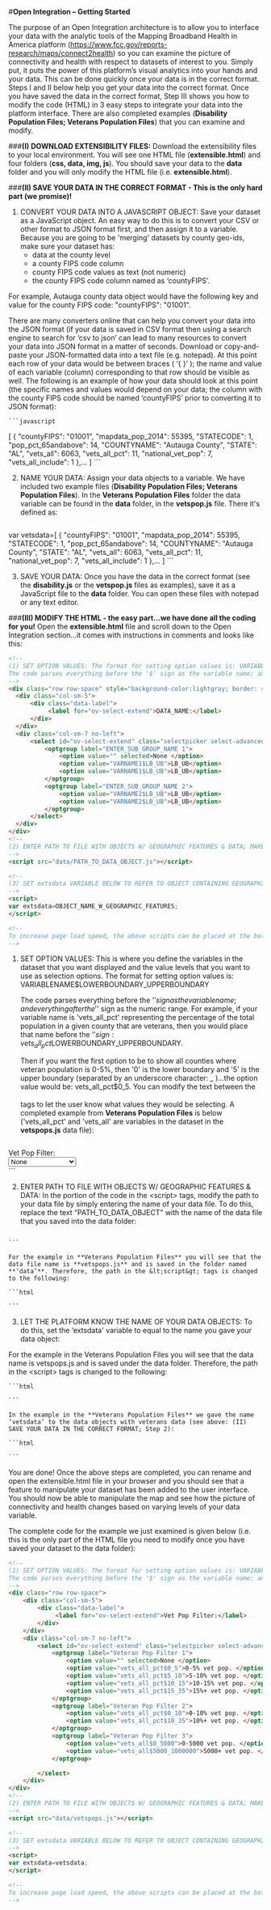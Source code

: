 #**Open Integration – Getting Started**

The purpose of an Open Integration architecture is to allow you to interface your data with the analytic tools of the Mapping Broadband Health in America platform (https://www.fcc.gov/reports-research/maps/connect2health) so you can examine the picture of connectivity and health with respect to datasets of interest to you. Simply put, it puts the power of this platform’s visual analytics into your hands and your data. This can be done quickly once your data is in the correct format. Steps I and II below help you get your data into the correct format. Once you have saved the data in the correct format, Step III shows you how to modify the code (HTML) in 3 easy steps to integrate your data into the platform interface. There are also completed examples (**Disability Population Files; Veterans Population Files**) that you can examine and modify.

###**(I) DOWNLOAD EXTENSIBILITY FILES:** 
Download the extensibility files to your local environment. You will see one HTML file (**extensible.html**) and four folders (**css, data, img, js**). You should save your data to the **data** folder and you will only modify the HTML file (i.e. **extensible.html**).

###**(II) SAVE YOUR DATA IN THE CORRECT FORMAT - This is the only hard part (we promise)!**

1. CONVERT YOUR DATA INTO A JAVASCRIPT OBJECT: Save your dataset as a JavaScript object. An easy way to do this is to convert your CSV or other format to JSON format first, and then assign it to a variable. Because you are going to be 'merging' datasets by county geo-ids, make sure your dataset has: 
    +	data at the county level
    +	a county FIPS code column 
    +	county FIPS code values as text (not numeric) 
    + the county FIPS code column named as ‘countyFIPS’. 

  For example, Autauga county data object would have the following key and value for the county FIPS code: "countyFIPS": "01001".

  There are many converters online that can help you convert your data into the JSON format (if your data is saved in CSV format then using a search engine to search for ‘csv to json’ can lead to many resources to convert your data into JSON format in a matter of seconds. Download or copy-and-paste your JSON-formatted data into a text file (e.g. notepad). At this point each row of your data would be between braces ( ‘{ }’ ); the name and value of each variable (column) corresponding to that row should be visible as well. The following is an example of how your data should look at this point (the specific names and values would depend on your data; the column with the county FIPS code should be named ‘countyFIPS’ prior to converting it to JSON format):

    ```javascript
[
  {
    "countyFIPS": "01001",
    "mapdata_pop_2014": 55395,
    "STATECODE": 1,
    "pop_pct_65andabove": 14,
    "COUNTYNAME": "Autauga County",
    "STATE": "AL",
    "vets_all": 6063,
    "vets_all_pct": 11,
    "national_vet_pop": 7,
    "vets_all_include": 1
  },...
]
    ```

2. NAME YOUR DATA: Assign your data objects to a variable. We have included two example files (**Disability Population Files; Veterans Population Files**). In the **Veterans Population Files** folder the data variable can be found in the **data** folder, in the **vetspop.js** file. There it's defined as:

    ```javascript
var vetsdata=[
  {
    "countyFIPS": "01001",
    "mapdata_pop_2014": 55395,
    "STATECODE": 1,
    "pop_pct_65andabove": 14,
    "COUNTYNAME": "Autauga County",
    "STATE": "AL",
    "vets_all": 6063,
    "vets_all_pct": 11,
    "national_vet_pop": 7,
    "vets_all_include": 1
  },...
]
    ```

3. SAVE YOUR DATA: Once you have the data in the correct format (see the **disability.js** or the **vetspop.js** files as examples), save it as a JavaScript file to the **data** folder. You can open these files with notepad or any text editor.

###**(III) MODIFY THE HTML - the easy part...we have done all the coding for you!**
Open the **extensible.html** file and scroll down to the Open Integration section...it comes with instructions in comments and looks like this:

  ```html
<!--
(1) SET OPTION VALUES: The format for setting option values is: VARIABLENAME$LOWERBOUNDARY_UPPERBOUNDARY
The code parses everything before the '$' sign as the variable name; and everything after the '$' sign as the numeric range.
-->                                 
<div class="row row-space" style="background-color:lightgray; border: solid 0.1em darkblue; padding-top:0.5em">
    <div class="col-sm-5">
        <div class="data-label">
             <label for="ov-select-extend">DATA_NAME:</label>
        </div>
    </div>                                           
    <div class="col-sm-7 no-left">
        <select id="ov-select-extend" class="selectpicker select-advanced advanced-extend">
            <optgroup label="ENTER_SUB_GROUP_NAME 1">
                <option value="" selected>None </option>
                <option value="VARNAME1$LB_UB">LB_UB</option>
                <option value="VARNAME1$LB_UB">LB_UB</option>
            </optgroup>
            <optgroup label="ENTER_SUB_GROUP_NAME 2">
                <option value="VARNAME2$LB_UB">LB_UB</option>
                <option value="VARNAME2$LB_UB">LB_UB</option>
            </optgroup>
        </select>
    </div>                                            
</div>
<!-- 
(2) ENTER PATH TO FILE WITH OBJECTS W/ GEOGRAPHIC FEATURES & DATA; MAKE SURE COUNTY FIPS CODES ARE TEXT VALUES IN THE OBJECT AND IS NAMED AS: countyFIPS...SO FOR AUTAUGA COUNTY IT SHOULD BE: "countyFIPS": "01001"
-->
<script src="data/PATH_TO_DATA_OBJECT.js"></script> 

<!-- 
(3) SET extsdata VARIABLE BELOW TO REFER TO OBJECT CONTAINING GEOGRAPHIC FEATURES 
-->
<script>
var extsdata=OBJECT_NAME_W_GEOGRAPHIC_FEATURES;
</script>

<!-- 
To increase page load speed, the above scripts can be placed at the bottom of the <body> element
--> 
  ```

1. SET OPTION VALUES: This is where you define the variables in the dataset that you want displayed and the value levels that you want to use as selection options. The format for setting option values is: VARIABLENAME$LOWERBOUNDARY_UPPERBOUNDARY

    The code parses everything before the '$' sign as the variable name; and everything after the '$' sign as the numeric range. For example, if your variable name is 'vets_all_pct' representing the percentage of the total population in a given county that are veterans, then you would place that name before the '$' sign: vets_all_pct$LOWERBOUNDARY_UPPERBOUNDARY.

    Then if you want the first option to be to show all counties where veteran population is 0-5%, then '0' is the lower boundary and '5' is the upper boundary (separated by an underscore character:  _ )...the option value would be: vets_all_pct$0_5. You can modify the text between the <option></option> tags to let the user know what values they would be selecting. A completed example from **Veterans Population Files** is below ('vets_all_pct' and 'vets_all' are variables in the dataset in the **vetspops.js** data file):

    ```html
<div class="row row-space"> 
    <div class="col-sm-5">
        <div class="data-label">
             <label for="ov-select-extend">Vet Pop Filter:</label>
        </div>
    </div>                                           
    <div class="col-sm-7 no-left">
        <select id="ov-select-extend" class="selectpicker select-advanced advanced-extend">
            <optgroup label="Veteran Pop Filter 1">
                <option value="" selected>None </option>
                <option value="vets_all_pct$0_5">0-5% vet pop. </option>
                <option value="vets_all_pct$5_10">5-10% vet pop. </option>
                <option value="vets_all_pct$10_15">10-15% vet pop. </option>
                <option value="vets_all_pct$15_35">15%+ vet pop. </option>
            </optgroup>
            <optgroup label="Veteran Pop Filter 2">
                <option value="vets_all_pct$0_10">0-10% vet pop. </option>
                <option value="vets_all_pct$10_35">10%+ vet pop. </option>
            </optgroup>
            <optgroup label="Veteran Pop Filter 3">
                <option value="vets_all$0_5000">0-5000 vet pop. </option>
                <option value="vets_all$5000_1000000">5000+ vet pop. </option>
            </optgroup>

        </select>
    </div>                                            
</div>
    ```

2. ENTER PATH TO FILE WITH OBJECTS W/ GEOGRAPHIC FEATURES &amp; DATA: In the portion of the code in the &lt;script&gt; tags, modify the path to your data file by simply entering the name of your data file. To do this, replace the text “PATH_TO_DATA_OBJECT” with the name of the data file that you saved into the data folder: 

    ```html
<script src="data/PATH_TO_DATA_OBJECT.js"></script>
    ```

    For the example in **Veterans Population Files** you will see that the data file name is **vetspops.js** and is saved in the folder named **‘data’**. Therefore, the path in the &lt;script&gt; tags is changed to the following:

    ```html
<script src="data/vetspops.js"></script>
    ```

3. LET THE PLATFORM KNOW THE NAME OF YOUR DATA OBJECTS: To do this, set the ‘extsdata' variable to equal to the name you gave your data object:

  For the example in the Veterans Population Files you will see that the data name is vetspops.js and is saved under the data folder. Therefore, the path in the &lt;script&gt; tags is changed to the following:  

    ```html
<script>
var extsdata=OBJECT_NAME_W_GEOGRAPHIC_FEATURES;
</script>
    ```
    
    In the example in the **Veterans Population Files** we gave the name ‘vetsdata’ to the data objects with veterans data (see above: (II) SAVE YOUR DATA IN THE CORRECT FORMAT; Step 2):

    ```html
<script>
var extsdata=vetsdata;
</script>
    ```

You are done! Once the above steps are completed, you can rename and open the extensible.html file in your browser and you should see that a feature to manipulate your dataset has been added to the user interface. You should now be able to manipulate the map and see how the picture of connectivity and health changes based on varying levels of your data variable. 

The complete code for the example we just examined is given below (i.e. this is the only part of the HTML file you need to modify once you have saved your dataset to the data folder):

```html
<!--
(1) SET OPTION VALUES: The format for setting option values is: VARIABLENAME$LOWERBOUNDARY_UPPERBOUNDARY
The code parses everything before the '$' sign as the variable name; and everything after the '$' sign as the numeric range.
-->                                 
<div class="row row-space"> 
    <div class="col-sm-5">
        <div class="data-label">
             <label for="ov-select-extend">Vet Pop Filter:</label>
        </div>
    </div>                                           
    <div class="col-sm-7 no-left">
        <select id="ov-select-extend" class="selectpicker select-advanced advanced-extend">
            <optgroup label="Veteran Pop Filter 1">
                <option value="" selected>None </option>
                <option value="vets_all_pct$0_5">0-5% vet pop. </option>
                <option value="vets_all_pct$5_10">5-10% vet pop. </option>
                <option value="vets_all_pct$10_15">10-15% vet pop. </option>
                <option value="vets_all_pct$15_35">15%+ vet pop. </option>
            </optgroup>
            <optgroup label="Veteran Pop Filter 2">
                <option value="vets_all_pct$0_10">0-10% vet pop. </option>
                <option value="vets_all_pct$10_35">10%+ vet pop. </option>
            </optgroup>
            <optgroup label="Veteran Pop Filter 3">
                <option value="vets_all$0_5000">0-5000 vet pop. </option>
                <option value="vets_all$5000_1000000">5000+ vet pop. </option>
            </optgroup>

        </select>
    </div>                                            
</div>
<!-- 
(2) ENTER PATH TO FILE WITH OBJECTS W/ GEOGRAPHIC FEATURES & DATA; MAKE SURE COUNTY FIPS CODES ARE TEXT VALUES IN THE OBJECT AND IS NAMED AS: countyFIPS...SO FOR AUTAUGA COUNTY IT SHOULD BE: "countyFIPS": "01001"
-->
<script src="data/vetspops.js"></script>  

<!-- 
(3) SET extsdata VARIABLE BELOW TO REFER TO OBJECT CONTAINING GEOGRAPHIC FEATURES 
-->
<script>
var extsdata=vetsdata;
</script>

<!-- 
To increase page load speed, the above scripts can be placed at the bottom of the <body> element
--> 
```
